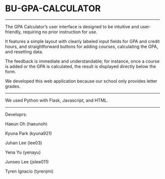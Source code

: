 # BU-GPA-CALCULATOR
---
The GPA Calculator’s user interface is designed to be intuitive and user-friendly, requiring no prior instruction for use.


It features a simple layout with clearly labeled input fields for GPA and credit hours, and straightforward buttons for adding courses, calculating the GPA, and resetting data.


The feedback is immediate and understandable; for instance, once a course is added or the GPA is calculated, the result is displayed directly below the form.


We developed this web application because our school only provides letter grades.

---

We used Python with Flask, Javascript, and HTML.

---
Developrs:

Haeun Oh (haeunoh)

Kyuna Park (kyuna921)

Juhan Lee (lee03)

Yena Yu (yenayu)

Junseo Lee (jslee011)

Tyren Ignacio (tyrenjmi)

